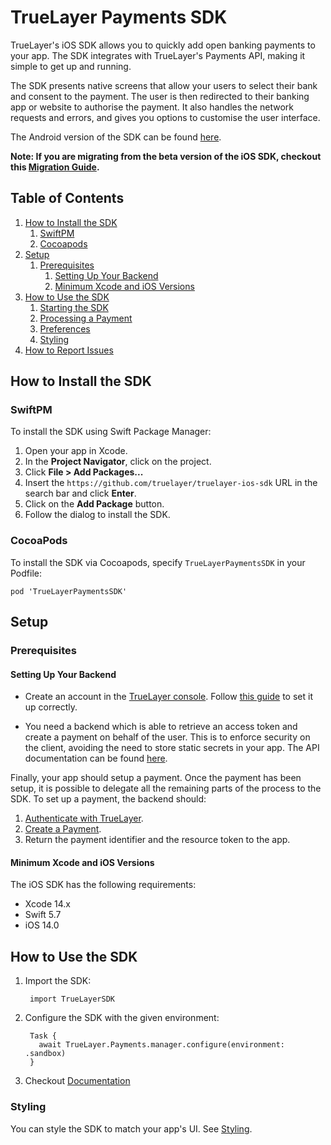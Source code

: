 # TrueLayer Payments SDK
TrueLayer's iOS SDK allows you to quickly add open banking payments to your app. The SDK integrates with TrueLayer's Payments API, making it simple to get up and running.

The SDK presents native screens that allow your users to select their bank and consent to the payment. The user is then redirected to their banking app or website to authorise the payment. It also handles the network requests and errors, and gives you options to customise the user interface.

The Android version of the SDK can be found [here](https://docs.truelayer.com/docs/android-sdk-for-payments-v3).

**Note: If you are migrating from the beta version of the iOS SDK, checkout this [Migration Guide](docs/MIGRATION%20GUIDE.md).**

## Table of Contents

1. [How to Install the SDK](#how-to-install-the-sdk)
	1. [SwiftPM](#swiftpm)
	2. [Cocoapods](#cocoapods) 
2. [Setup](#setup)
	1. [Prerequisites](#prerequisites)
		1. [Setting Up Your Backend](#setting-up-your-backend) 
		2. [Minimum Xcode and iOS Versions](#minimum-xcode-and-ios-versions)
3. [How to Use the SDK](#how-to-use-the-sdk)
	1. [Starting the SDK](#starting-the-sdk)
	2. [Processing a Payment](#processing-a-payment)
	3. [Preferences](#preferences)
	4. [Styling](#styling)
1. [How to Report Issues](#how-to-report-issues)

## How to Install the SDK

### SwiftPM

To install the SDK using Swift Package Manager:

1. Open your app in Xcode.
2. In the **Project Navigator**, click on the project.
3. Click **File > Add Packages...**
4. Insert the `https://github.com/truelayer/truelayer-ios-sdk` URL in the search bar and click **Enter**.
5. Click on the **Add Package** button.
6. Follow the dialog to install the SDK.

### CocoaPods

 To install the SDK via Cocoapods, specify `TrueLayerPaymentsSDK` in your Podfile:

```
pod 'TrueLayerPaymentsSDK'
```

## Setup

### Prerequisites

#### Setting Up Your Backend

- Create an account in the [TrueLayer console](https://console.truelayer.com/). 
Follow [this guide](https://docs.truelayer.com/docs/get-started-with-truelayer) to set it up correctly.

- You need a backend which is able to retrieve an access token and create a payment on behalf of the user. This is to enforce security on the client, avoiding the need to store static secrets in your app. The API documentation can be found [here](https://docs.truelayer.com/).

Finally, your app should setup a payment. Once the payment has been setup, it is possible to delegate all the remaining parts of the process to the SDK. To set up a payment, the backend should:

1. [Authenticate with TrueLayer](https://docs.truelayer.com/docs/retrieve-a-token-in-your-server-for-payments-v3).
2. [Create a Payment](https://docs.truelayer.com/docs/single-payments-for-payments-v3).
3. Return the payment identifier and the resource token to the app.

#### Minimum Xcode and iOS Versions

The iOS SDK has the following requirements:

- Xcode 14.x
- Swift 5.7
- iOS 14.0

## How to Use the SDK

1. Import the SDK:

        import TrueLayerSDK

2. Configure the SDK with the given environment:

        Task {
          await TrueLayer.Payments.manager.configure(environment: .sandbox)
        }

3. Checkout [Documentation](docs/DOCUMENTATION.md)

### Styling

You can style the SDK to match your app's UI. See [Styling](docs/STYLING.md).

